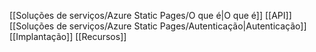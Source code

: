 [[Soluções de serviços/Azure Static Pages/O que é|O que é]]
[[API]]
[[Soluções de serviços/Azure Static Pages/Autenticação|Autenticação]]
[[Implantação]]
[[Recursos]]
